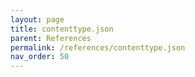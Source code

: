 ```yaml
---
layout: page
title: contenttype.json
parent: References
permalink: /references/contenttype.json
nav_order: 50
---
```

